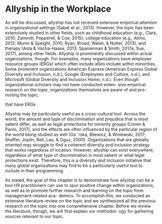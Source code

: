 # Allyship in the Workplace

As will be discussed, allyship has not received extensive empirical attention in organizational settings (Sabat et al., 2013). However, the topic has been extensively studied in other fields, such as childhood education (e.g., Clark, 2010; Zammitt, Pepperell, & Coe, 2015), college education (e.g., Alimo, 2012; Munin & Speight, 2010; Ryan, Broad, Walsh, & Nutter, 2013), and therapy (Asta & Vacha-Haase, 2013; Spanierman & Smith, 2017a; Sue, 2017), among other fields. Allyship is prominently discussed within actual organizations, though. For examples, many organizations have employee resource groups (ERGs) which often include allies include within minorities. Some prominent organizations American Express (American Express Global Diversity and Inclusion, n.d.), Google (Employees and Culture, n.d.), and Microsoft (Global Diversity and Inclusion Home, n.d.). Even though organizational scholars may not have conducted exten- sive empirical research on the topic, organizations themselves are aware of and pro- moting the topic.

that have ERGs

Allyship may be particularly useful as a cross-cultural tool. Across the world, the amount and type of discrimination and prejudice that is most salient differ, as well as legal protections for minority groups (Lloren & Parini, 2017), and the effects are often influenced by the particular region of the world being studied as well (Go´ rska, Bilewicz, & Winiewski, 2017; Shaffer, Joplin, Bell, Lau, & Oguz, 2000). Organizations that are globally oriented may struggle to find a coherent diversity and inclusion strategy that works regardless of location. However, allyship can exist everywhere, regardless of what type of discrimination is most salient or what legal protections exist. Therefore, this is a diversity and inclusion initiative that many global organizations may find to be a particularly useful tool to include in their programming.

As stated, the goal of this chapter is to demonstrate how allyship can be a tool HR practitioners can use to spur positive change within organizations, as well as to promote further research and learning on the topic from management-related aca- demics. To accomplish this, we conducted an extensive literature review on the topic and we synthesized all the previous research on the topic into one comprehensive chapter. Before we review the literature, though, we will first explain our methodol- ogy for gathering sources relevant to our topic.